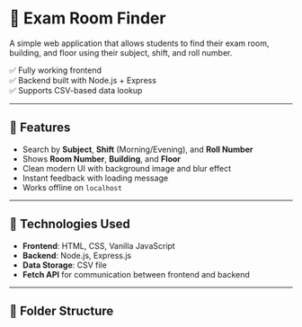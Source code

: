 # 🏫 Exam Room Finder

A simple web application that allows students to find their exam room, building, and floor using their subject, shift, and roll number.

✅ Fully working frontend  
✅ Backend built with Node.js + Express  
✅ Supports CSV-based data lookup  

---

## 🚀 Features

- Search by **Subject**, **Shift** (Morning/Evening), and **Roll Number**
- Shows **Room Number**, **Building**, and **Floor**
- Clean modern UI with background image and blur effect
- Instant feedback with loading message
- Works offline on `localhost`

---

## 🧰 Technologies Used

- **Frontend**: HTML, CSS, Vanilla JavaScript
- **Backend**: Node.js, Express.js
- **Data Storage**: CSV file
- **Fetch API** for communication between frontend and backend

---

## 📂 Folder Structure

